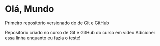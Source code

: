 # Olá, Mundo
 Primeiro repositório versionado do  de Git e GitHub

 Repositório criado no curso de Git e GitHub do curso em vídeo
 Adicionei essa linha enquanto eu fazia o teste!
